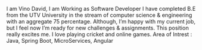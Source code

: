 I am Vino David,
I am Working as Software Developer 
I have completed B.E from the UTV University in the stream of computer science & engineering with an aggregate 75 percentage.
Although, I’m happy with my current job, but I feel now I’m ready for new challenges & assignments. This position really excites me.
I love playing cricket and online games.
Area of Intrest :
  Java, Spring Boot, MicroServices, Angular 
